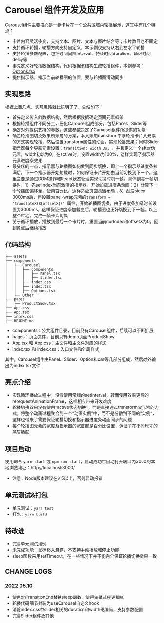 # Carousel 组件开发及应用
Carousel组件主要核心是一组卡片在一个公共区域内轮播展示，这其中有几个特点：
- 卡片内容灵活多变，支持文本、图片、文本与图片结合等；卡片数目也不固定
- 支持循环轮播，轮播方向支持自定义，本示例仅支持从右到左水平轮播
- 支持轮播参数配置，包括时间间隔interval、持续时间duration、延迟时间delay等
- 事先定义好轮播数据结构，代码根据该结构生成轮播组件，本例参考：[Options.tsx](./components/Carousel/Options.tsx)
- 提供指示器，指示当前轮播图的位置，要与轮播图滑动同步

## 实现思路
根据上面几点，实现思路就比较明了了，总结如下：
- 首先定义传入的数据结构，然后根据数据确定页面元素框架
- 根据轮播组件不同分工，细化Carousel组成部分，包括Panel、Slider等
- 确定对外提供支持的参数，这些参数决定了Carousel组件所提供的功能
- 确定轮播图切换效果所采用的方案，本文采用transform平移轮播卡片父元素的方式实现轮播，然后设置transform属性的动画，实现轮播效果；同时Slider指示器每个导航元素设置：```transition: width 3s; ```，并且定义一个after伪元素，width初始为0，在active时，设置width为100%，这样实现了指示器元素进度条效果
- 最头疼的一点，指示器与轮播图如何做到同步切换，即上一个指示器进度条拉满后，下一个指示器开始加载时，如何保证卡片开始由当前切换到下一个。这里主要是通过DOM操作和React状态管理实现切换时机一致。具体到每一帧切换时，1）先setIndex当前激活的指示器，开始加载进度条动画；2）计算下一个轮播图偏移量，使用百分比，这样适应页面灵活布局；3）然后sleep 3000ms后，再设置panel-wrap元素的```transform = 'translateX(${offsetX})' ```属性，开始轮播图切换，由于进度条加载时长设置为3000ms，这样保证进度条加载完后，轮播图也正好切换到下一帧。以上整个过程，完成一帧卡片切换
- 关于循环播放，播放到最后一个卡片时，重置当前curIndex和offsetX为0，回到原点后继续播放

## 代码结构
``` tree
├── assets
├── components
│   ├── Carousel
│   │   ├── components
│   │   │   ├── Panel.tsx
│   │   │   ├── Slider.tsx
│   │   ├── index.css
│   │   ├── index.tsx
│   │   ├── Options.tsx
│   ├── Other
├── pages
│   ├── ProductShow.tsx
├── App.css
├── App.tsx
├── index.css
├── README.md
```
- components：公共组件目录，目前只有Carousel组件，后续可以不断扩展
- pages：页面文件，目前只有demo页面ProductShow
- App.tsx 和 App.css：主文件和主文件对应的样式
- index.tsx 和 index.css：入口文件和全局样式

其中，Carousel组件由Panel、Slider、Option和css等几部分组成，然后对外输出为index.tsx文件

## 亮点介绍
- 实现循环播放过程中，没有使用常规的setInterval，转而使用效率更高的rerequestAnimationFrame，这样相应带来开发难度
- 轮播切换效果没有使用“active状态切换”，而是直接通过transform父元素的方式，将整个动画过程聚合到一个“动画实例”中，而不是分散到不同的”实例“，这样也带来了需要保证轮播切换和指示器进度条动画同步的问题
- 每个轮播图元素的宽度及指示器的宽度都是百分比设置，保证了在不同尺寸的兼容适配

## 项目启动
使用命令 ``` yarn start ``` 或 ``` npm run start ```，启动成功后自动打开端口为3000的本地浏览地址：http://localhost:3000/
* 注意：Node版本建议在v15以上，否则启动报错

## 单元测试&打包
- 单元测试：``` yarn test ```
- 打包：``` yarn build ```

## 待改进
- 完善单元测试用例
- 未完成功能：鼠标移入悬停，不支持手动播放和停止功能
- sleep函数采用setTimeout，在一些情况下并不能完全保证轮播切换效果一致

## CHANGE LOGS
### 2022.05.10
- 使用onTransitionEnd替换sleep函数，使得轮播过程更细腻
- 轮播代码细节封装为useCarousel自定义hook
- 消除index.css中slider相关的duration和width硬编码，支持参数配置
- 完善Slider组件及其他